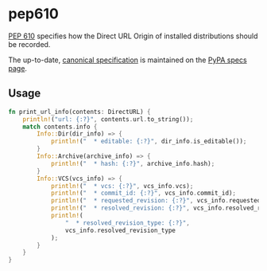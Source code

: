 # pep610

[PEP 610][pep610] specifies how the Direct URL Origin of installed distributions should be recorded.

The up-to-date, [canonical specification][pep610-pypa] is maintained on the [PyPA specs page][pypa-specs].

[pep610]: https://www.python.org/dev/peps/pep-0610/
[pep610-pypa]: https://packaging.python.org/en/latest/specifications/direct-url/#direct-url
[pypa-specs]: https://packaging.python.org/en/latest/specifications/

## Usage

```rust
fn print_url_info(contents: DirectURL) {
    println!("url: {:?}", contents.url.to_string());
    match contents.info {
        Info::Dir(dir_info) => {
            println!("  * editable: {:?}", dir_info.is_editable());
        }
        Info::Archive(archive_info) => {
            println!("  * hash: {:?}", archive_info.hash);
        }
        Info::VCS(vcs_info) => {
            println!("  * vcs: {:?}", vcs_info.vcs);
            println!("  * commit_id: {:?}", vcs_info.commit_id);
            println!("  * requested_revision: {:?}", vcs_info.requested_revision);
            println!("  * resolved_revision: {:?}", vcs_info.resolved_revision);
            println!(
                "  * resolved_revision_type: {:?}",
                vcs_info.resolved_revision_type
            );
        }
    }
}
```
